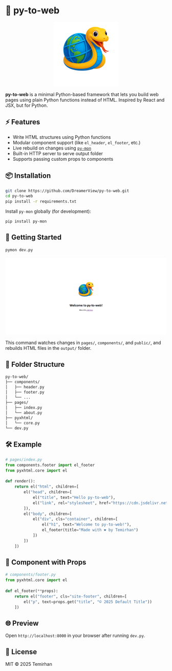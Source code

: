 # 🐍 py-to-web

<p align="center">
  <img src="public/logo.png" alt="py-to-web logo" width="200"/>
</p>

**py-to-web** is a minimal Python-based framework that lets you build web pages using plain Python functions instead of HTML. Inspired by React and JSX, but for Python.

## ⚡ Features

* Write HTML structures using Python functions
* Modular component support (like `el_header`, `el_footer`, etc.)
* Live rebuild on changes using [`py-mon`](https://github.com/SpotlightKid/py-mon)
* Built-in HTTP server to serve output folder
* Supports passing custom props to components

## 📦 Installation

```bash
git clone https://github.com/DreamerView/py-to-web.git
cd py-to-web
pip install -r requirements.txt
```

Install `py-mon` globally (for development):

```bash
pip install py-mon
```

## 🚀 Getting Started

```bash
pymon dev.py
```

![py-to-web logo](public/preview.png)

This command watches changes in `pages/`, `components/`, and `public/`, and rebuilds HTML files in the `output/` folder.

## 🧱 Folder Structure

```
py-to-web/
├── components/
│   ├── header.py
│   ├── footer.py
│   └── ...
├── pages/
│   ├── index.py
│   └── about.py
├── pyxhtml/
│   └── core.py
└── dev.py
```

## 🛠 Example

```python
# pages/index.py
from components.footer import el_footer
from pyxhtml.core import el

def render():
    return el("html", children=[
        el("head", children=[
            el("title", text="Hello py-to-web"),
            el("link", rel="stylesheet", href="https://cdn.jsdelivr.net/npm/bootstrap@5.3.7/dist/css/bootstrap.min.css")
        ]),
        el("body", children=[
            el("div", cls="container", children=[
                el("h1", text="Welcome to py-to-web!"),
                el_footer(title="Made with ❤️ by Temirhan")
            ])
        ])
    ])
```

## 🔄 Component with Props

```python
# components/footer.py
from pyxhtml.core import el

def el_footer(**props):
    return el("footer", cls="site-footer", children=[
        el("p", text=props.get("title", "© 2025 Default Title"))
    ])
```

## 🌐 Preview

Open `http://localhost:8000` in your browser after running `dev.py`.

## 📜 License

MIT © 2025 Temirhan